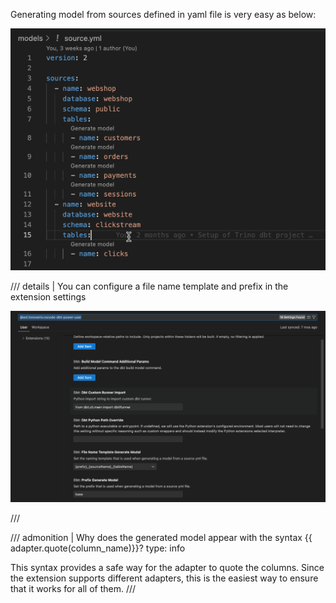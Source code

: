 Generating model from sources defined in yaml file is very easy as below:

![Generate model from source](images/generateModelSource.gif)

/// details | You can configure a file name template and prefix in the extension settings

![Generate model settings](images/genModelSettings.png)

///

/// admonition | Why does the generated model appear with the syntax {{ adapter.quote(column_name)}}?
type: info

This syntax provides a safe way for the adapter to quote the columns.
Since the extension supports different adapters, this is the easiest way to ensure that it works for all of them.
///
